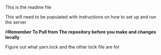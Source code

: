 This is the readme file

This will need to be populated with instructions on how to set up and 
run the server


#**Remember To Pull from The repository before you make and changes locally**

Figure out what yarn.lock and the other lock file are for 

